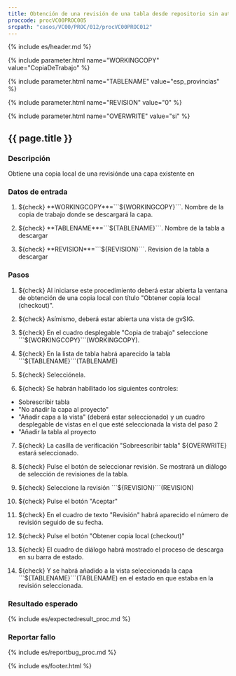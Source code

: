 ```yaml
---
title: Obtención de una revisión de una tabla desde repositorio sin autenticación
proccode: procVC00PROC005
srcpath: "casos/VC00/PROC/012/procVC00PROC012"
---
```


{% include es/header.md %}

{% include parameter.html name="WORKINGCOPY" value="CopiaDeTrabajo" %}

{% include parameter.html name="TABLENAME" value="esp_provincias" %}

{% include parameter.html name="REVISION" value="0" %}

{% include parameter.html name="OVERWRITE" value="si" %}

## {{ page.title }}

### Descripción

Obtiene una copia local de una revisiónde una capa existente en 

### Datos de entrada

1. ${check} **WORKINGCOPY**=```${WORKINGCOPY}```. Nombre de la copia de trabajo donde se descargará la capa.

2. ${check} **TABLENAME**=```${TABLENAME}```. Nombre de la tabla a descargar

3. ${check} **REVISION**=```${REVISION}```. Revision de la tabla a descargar

### Pasos

1. ${check} Al iniciarse este procedimiento deberá estar abierta la ventana de obtención de una copia local con título "Obtener copia local (checkout)".

2. ${check} Asímismo, deberá estar abierta una vista de gvSIG.

3. ${check} En el cuadro desplegable "Copia de trabajo" seleccione ```${WORKINGCOPY}```(WORKINGCOPY).

4. ${check} En la lista de tabla habrá aparecido la tabla ```${TABLENAME}```(TABLENAME)

5. ${check} Selecciónela.

6. ${check} Se habrán habilitado los siguientes controles:
  * Sobrescribir tabla
  * "No añadir la capa al proyecto"
  * "Añadir capa a la vista" (deberá estar seleccionado) y un cuadro desplegable de vistas en el que esté seleccionada la vista del paso 2
  * "Añadir la tabla al proyecto

7. ${check} La casilla de verificación "Sobreescribir tabla" ${OVERWRITE} estará seleccionado.

8. ${check} Pulse el botón de seleccionar revisión. Se mostrará un diálogo de selección de revisiones de la tabla.

9. ${check} Seleccione la revisión ```${REVISION}```(REVISION)

10. ${check} Pulse el botón "Aceptar"

11. ${check} En el cuadro de texto "Revisión" habrá aparecido el número de revisión seguido de su fecha.

12. ${check} Pulse el botón "Obtener copia local (checkout)"

13. ${check} El cuadro de diálogo habrá mostrado el proceso de descarga en su barra de estado.

14. ${check} Y se habrá añadido a la vista seleccionada la capa ```${TABLENAME}```(TABLENAME) en el estado en que estaba en la revisión seleccionada.

### Resultado esperado

{% include es/expectedresult_proc.md %}

### Reportar fallo

{% include es/reportbug_proc.md %}

{% include es/footer.html %}


